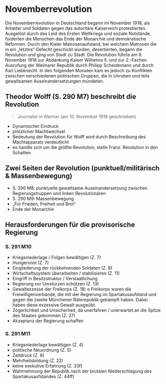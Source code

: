 # Novemberrevolution

Die Novemberrevolution in Deutschland begann im November 1918, als Arbeiter und Soldaten gegen das autoritäre Kaiserreich protestierten. Ausgelöst durch das Leid des Ersten Weltkriegs und soziale Notstände, forderten die Menschen das Ende der Monarchie und demokratische Reformen. Durch den Kieler Matrosenaufstand, bei welchem Matrosen die in ein „letztes“ Gefecht geschickt wurden, desertierten, begann die Revolution und ging von Stadt zu Stadt. Die Revolution führte am 9. November 1918 zur Abdankung Kaiser Wilhelms II. und zur 2.-Fachen Ausrufung der Weimarer Republik durch Philipp Scheidemann und durch Karl Liebknecht. In den folgenden Monaten kam es jedoch zu Konflikten zwischen verschiedenen politischen Gruppen, die in Unruhen und teils gewaltsamen Auseinandersetzungen mündeten.

## Theodor Wolff (S. 290 M7) beschreibt die Revolution

> Journalist in Weimar (am 10. November 1918 geschrieben)

- Dynamischer Eindruck
- plötzlicher Machtwechsel
- Bedeutung der Revolution für Wolff wird durch Beschreibung des Machtapparats verdeutlicht
- es handle sich um die größte Revolution, stelle Franz. Revolution in den Schatten

## Zwei Seiten der Revolution (punktuell/militärisch & Massenbewegung)

- S. 290 M8: punktuelle gewaltsame Auseinandersetzung zwischen Regierungstruppen und linken Revolutionären
- S. 290 M9: Massenbewegung
- „Für Frieden, Freiheit und Brot“
- Ende der Monarchie

## Herausforderungen für die provisorische Regierung

### S. 291 M10

- Kriegsniederlage / Folgen bewältigen (Z. 7)
- Hungersnot (Z. 7)
- Eingliederung der rückkehrenden Soldaten (Z. 8)
- Wirtschaftssystem überarbeiten / stabilisieren (Z. 11)
- Eingriff in Besitzstruktur / Verstaatlichung
- Regierung vor Umstürzen schützen (Z. 13)
- Gewaltexzesse der Freikorps (Z. 18)
  o Freikorps waren die Freiwilligenverbände, die mit der Regierung im Spartakusaufstand und gegen die zweite Münchener Räterepublik gekämpft haben. Dabei haben diese exzessive Gewalt ausgeübt.
- Zögerlichkeit und Unsicherheit, da unerfahren / unerwartet an die Spitze des Staates gekommen (Z. 27)
- Akzeptanz der Regierung schaffen

### S. 291 M11

- Kriegsniederlage bewältigen (Z. 4)
- politische Neuordnung (Z. 5)
- Zeitdruck (Z. 6)
- Mehrheitsbildung (Z. 22)
- keine exekutive Erfahrung (Z. 33f)
- Wahrnehmung der Republik nach der brutalen Niederschlagung des Spartakusaufstandes (Z. 44ff)

